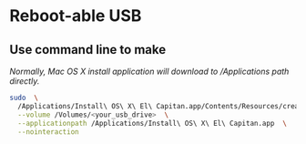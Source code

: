 # Reboot-able USB

## Use command line to make

_Normally, Mac OS X install application will download to /Applications path directly._

```sh
sudo  \
  /Applications/Install\ OS\ X\ El\ Capitan.app/Contents/Resources/createinstallmedia  \
  --volume /Volumes/<your_usb_drive>  \
  --applicationpath /Applications/Install\ OS\ X\ El\ Capitan.app  \
  --nointeraction
```
